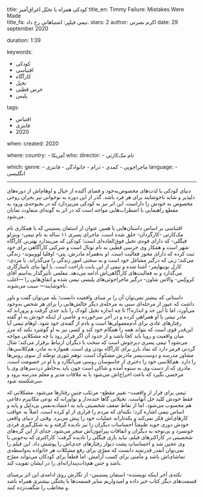 
title: کودکی همراه با تخیّل اغراق‌آمیز 
title_en: Timmy Failure: Mistakes Were Made  
title_fa: تیمی فیلیِر: اشتباهاتی رخ داد.
stars: 2
author: اکرم نصرتی
date: 29 september 2020

duration: 1:39

keywords:
  - کودکی
  - اقتباسی
  - کارآگاه
  - تخیل
  - خرس قطبی
  - پلیس 

tags:
  - اقتباس
  - فانتزی
  - 2020  

when:
  created: 2020

where:
  country:
    - آمریکا
who:
  director: 
    - تام مک‌کارثی

which:
  genre:
    - ماجراجویی
    - کمدی
    - درام
    - خانوادگی
    - فانتزی
  language:
    - انگلیسی
   
---

دنیای کودکی با لذت‌های مخصوص‌به‌خود و فضای آکنده از خیال و اوهام‌اش از دوره‌های دلپذیر و شاید ناخوشایند برای هر فرد باشد. گذر از این دوره به نوجوانی نیز بحران روحی مخصوص به خودش را داراست. این اثر نیز به کودکی می‌پردازد که در بحبوحه‌ی ورود به مقطع راهنمایی با اضطراب‌هایی مواجه است که در اثر به گونه‌ای متفاوت نمایان می‌شود.

اقتباسی بر اساس داستان‌هایی با همین عنوان از استفان پستیس که با همکاری تام مک‌کارثی -کارگردان- خلق شده‌ است. ماجرای پسری ۱۱ ساله به نام تیمی- وینزلو فیگلی- که دارای قوه‌ی تخیل فوق‌العاده‌ای است؛ کودکی که می‌پندارد بهترین کارآگاه شهر است و همکار وی خرسی قطبی به نام توتال است و شرکتی کارآگاهی برای خود ثبت کرده که دارای مجوز فعالیت است. او به‌همراه مادرش، پتی- اوفلیا لوویبوند- زندگی می‌کند؛ زنی که درگیر مشاغل خود است و به سختی امور زندگی را می‌گذراند. با مردی-کارل بوینهایمر- آشنا شده و تیمی از این بابت ناراحت است. با آنها بنای ناسازگاری می‌گذارد و به فعالیت‌های کارآگاهی‌اش ادامه می‌دهد. معلمی تأثیرگذار به‌اسم آقای کروکِس- والاس شاون- درگیر ماجراجوئی‌های پلیسی تیمی شده و اتفاق‌هایی را —اغلب ناخوشایند— سبب می‌شوند. 

داستانی که بیشتر نمی‌توان آن را بر مبنای واقعیت دانست؛ بله می‌توان گفت و باور داشت که عبور از مرحله‌ای سنی به مرحله‌ی دیگر چالش‌هایی را برای هر شخص به‌وجود می‌آورد، اما تا این حد و اندازه؟! تا چه اندازه تخیل کودک را باید جدی گرفت و پروراند که مادر تیمی با او همراهی کرده و در آخر سرخورده و عاصی از اینکه خودش به او گفته رفتارهای عادی برای آدم‌معمولی‌ها است و نادم از گفته‌ی خود شود. اوهام تیمی آیا این‌قدر قوی است که بتواند همه را همگام خود کند و کسی نیز به او گوشزد نکند که مرز میان واقعیت و رویا باید کجا باشد و از حدود آن اگر فراتر رود با چه مشکلاتی مواجه می‌شود؟ تیمی پسری دیرجوش است که سخت با دیگران ارتباط برقرار می‌کند؛ شال‌ گردنی قرمز دارد که نماد بارز برای کارآگاه بودن وی است. همواره به مادر، هم‌کلاسی‌ها، مشاور مدرسه و دوست‌پسر مادرش مشکوک است. توهم تئوری توطئه از سوی روس‌ها را دارد.  هم‌کلاسی خود را دختری از جاسوسان روسی می‌انگارد و با او در خصومت است. مادری که از دست وی به ستوه آمده و شاکی است چون باید به‌خاطر دردسرهای وی یا مرخصی بگیرد که باعث اخراج‌اش می‌شود یا به ملاقات مدیر و معلم مدرسه برود و سرشکسته شود. 

تیمی برای فرار از واقعیت- تغییر مقطع- مرتکب چنین رفتارها می‌شود. مشکلاتی که فقط خودش کلید حل آنهاست. تخیلاتی گاها خنده‌دار و نوآورانه که نوعی مکانیزم دفاعی هم محسوب می‌شود. اما از نقاط ضعف شخصیتی باید به اعتماد‌به‌نفس بی‌دلیل و پایه و اساس تیمی اشاره کرد؛ نکته‌ای که مردم را فراری از او کرده است. اصلاً به عواقب کارهای‌اش فکر نمی‌کند و یکه‌تازانه عملیات خود را پیش می‌برد. وقتی از دنیای واقعی خودش دوری جوید طبیعتاً احساسات دیگران را نیز نادیده گرفته و به شکل‌گیری فردی خونسرد و بی‌توجه به دیگران و اتفاقات پیرامون‌اش منجر می‌شود. جدای از این گره‌های شخصیتی در کاراکترهای فیلم، نباید بازی فیگلی را نادیده گرفت؛ کاراکتری که به‌خوبی با وی عجین شد و احساساتِ پشت دیوار رفتارهای جدی‌اش را پوشش داد. این فیلم را نمی‌توان آنقدر قدرتمند دانست که مفرّی برای رفع مشکلات هر خانواده به‌واسطه‌ی تماشای‌اش باشد و مأمنی برای کسب آرامش. اما قطعاً برای کودکان می‌تواند مفرّح باشد و حس هم‌ذات‌پندارانه‌ای را در ایشان تقویت کند. 

نکته‌ی آخر اینکه نویسنده- استفان پستیس- از نگارش  روی ادامه‌ی این اثر برمبنای قسمت‌های دیگر کتاب خبر داده و امیدواریم سایر قسمت‌ها با پختگی بیشتری همراه باشد و مخاطب را شگفت‌زده کنند. 